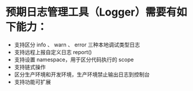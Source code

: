# 预期日志管理工具（Logger）需要有如下能力：

- 支持区分 info 、 warn 、 error  三种本地调试类型日志
- 支持远程上报自定义日志 report()
- 支持设置 namespace，用于区分代码执行的 scope
- 支持链式操作
- 区分生产环境和开发环境，生产环境禁止输出日志到控制台
- 支持功能可扩展